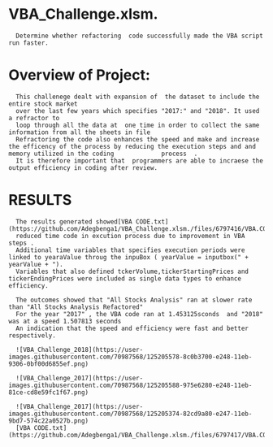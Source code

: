 # VBA_Challenge.xlsm.
      Determine whether refactoring  code successfully made the VBA script run faster.
# Overview of Project: 
      This challenege dealt with expansion of  the dataset to include the entire stock market 
      over the last few years which specifies "2017:" and "2018". It used a refractor to         
      loop through all the data at  one time in order to collect the same information from all the sheets in file
      Refractoring the code also enhances the speed and make and increase the efficency of the process by reducing the execution steps and and memory utilized in the coding             process  .
      It is therefore important that  programmers are able to incraese the output efficiency in coding after review.
      
# RESULTS
      The results generated showed[VBA CODE.txt](https://github.com/Adegbenga1/VBA_Challenge.xlsm./files/6797416/VBA.CODE.txt)
      reduced time code in excution process due to improvement in VBA steps .
      Additional time variables that specifies execution periods were linked to yearaValue throug the inpuBox ( yearValue = inputbox(" + yearValue + ").
      Variables that also defined tckerVolume,tickerStartingPrices and tickerEndingPrices were included as single data types to enhance efficiency.
      
      The outcomes showed that "All Stocks Analysis" ran at slower rate than "All Stocks Analysis Refactored"
      For the year "2017" , the VBA code ran at 1.453125sconds  and "2018" was at a speed 1.507813 seconds
      An indication that the speed and efficiency were fast and better respectively.
      
      ![VBA_Challenge_2018](https://user-images.githubusercontent.com/70987568/125205578-8c0b3700-e248-11eb-9306-0bf00d6855ef.png)
      
      ![VBA_Challenge_2017](https://user-images.githubusercontent.com/70987568/125205588-975e6280-e248-11eb-81ce-cd8e59fc1f67.png)

      ![VBA_Challenge_2017](https://user-images.githubusercontent.com/70987568/125205374-82cd9a80-e247-11eb-9bd7-574c22a0527b.png)
      [VBA CODE.txt](https://github.com/Adegbenga1/VBA_Challenge.xlsm./files/6797417/VBA.CODE.txt)
